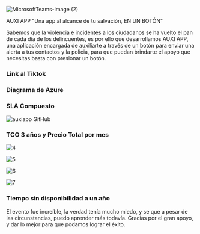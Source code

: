 ![MicrosoftTeams-image (2)](https://user-images.githubusercontent.com/87114334/127767325-a6c3a675-5188-412e-9740-951ab80b2d54.png)

AUXI APP "Una app al alcance de tu salvación, EN UN BOTÓN"

Sabemos que la violencia e incidentes a los ciudadanos se ha vuelto el pan de cada día de los delincuentes, es por ello que desarrollamos AUXI APP, una aplicación encargada de auxiliarte a través de un botón para enviar una alerta a tus contactos y la policia, para que puedan brindarte el apoyo que necesitas basta con presionar un botón. 

### Link al Tiktok

### Diagrama de Azure

### SLA Compuesto

![auxiapp GitHub](https://user-images.githubusercontent.com/87114334/127767180-e8a285e1-cc7b-4053-a02a-ff66de66f37f.png)

### TCO 3 años y Precio Total por mes

![4](https://user-images.githubusercontent.com/87114334/127767279-58a4e296-ec39-44c6-9ca6-bb7284b6fd21.png)

![5](https://user-images.githubusercontent.com/87114334/127767283-6aa4ffe1-f387-4229-9086-894b5d9d127a.png)

![6](https://user-images.githubusercontent.com/87114334/127767287-5f62472d-4017-4980-b9df-3040b7c423cc.png)

![7](https://user-images.githubusercontent.com/87114334/127767292-5b6bb8f2-836f-4c36-b45d-c151445157ca.png)


### Tiempo sin disponibilidad a un año

El evento fue increíble, la verdad tenía mucho miedo, y se que a pesar de las circunstancias, puedo aprender más todavía.
Gracias por el gran apoyo, y dar lo mejor para que podamos lograr el éxito.
